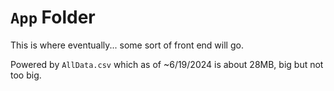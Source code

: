 # `App` Folder

This is where eventually... some sort of front end will go.

Powered by `AllData.csv` which as of ~6/19/2024 is about 28MB, big but not too big.